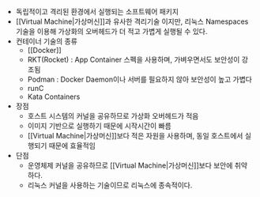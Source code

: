 - 독립적이고 격리된 환경에서 실행되는 소프트웨어 패키지
- [[Virtual Machine|가상머신]]과 유사한 격리기술 이지만, 리눅스 Namespaces 기술을 이용해 가상화의 오버헤드가 더 적고 가볍게 실행될 수 있다.
- 컨테이너 기술의 종류
	- [[Docker]]
	- RKT(Rocket) : App Container 스펙을 사용하며, 가벼우면서도 보안성이 강조됨
	- Podman : Docker Daemon이나 서버를 필요하지 않아 보안성이 높고 가볍다
	- runC
	- Kata Containers
- 장점
	- 호스트 시스템의 커널을 공유하므로 가상화 오버헤드가 적음
	- 이미지 기반으로 실행하기 때문에 시작시간이 빠름
	- [[Virtual Machine|가상머신]]보다 적은 자원을 사용하며, 동일 호스트에서 실행되기 때문에 효율적임
- 단점
	- 운영체제 커널을 공유하므로 [[Virtual Machine|가상머신]]보다 보안에 취약하다.
	- 리눅스 커널을 사용하는 기술이므로 리눅스에 종속적이다.